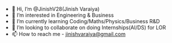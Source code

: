 - 👋 Hi, I’m @JinishV28(Jinish Varaiya)
- 👀 I’m interested in Engineering & Business
- 🌱 I’m currently learning Coding/Maths/Physics/Business R&D 
- 💞️ I’m looking to collaborate on doing Internships(AI/DS) for LOR
- 📫 How to reach me - jinishvaraiya@gmail.com

<!---
JinishV28/JinishV28 is a ✨ special ✨ repository because its `README.md` (this file) appears on your GitHub profile.
You can click the Preview link to take a look at your changes.
--->
